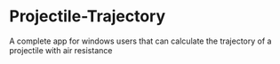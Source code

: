 # Projectile-Trajectory
A complete app for windows users that can calculate the trajectory of a projectile with air resistance
